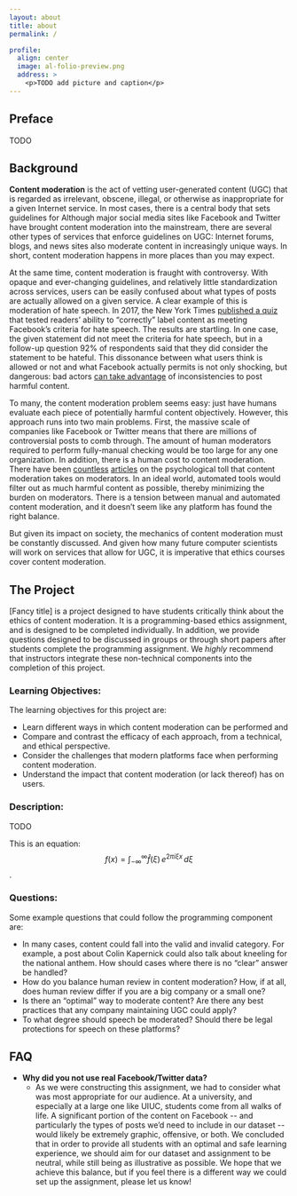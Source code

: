 ```yaml
---
layout: about
title: about
permalink: /

profile:
  align: center
  image: al-folio-preview.png
  address: >
    <p>TODO add picture and caption</p>
---
```


## Preface

TODO

## Background

**Content moderation** is the act of vetting user-generated content (UGC) that is regarded as irrelevant, obscene, illegal,
or otherwise as inappropriate for a given Internet service. In most cases, there is a central body that sets guidelines
for Although major social media sites like Facebook and Twitter have brought content moderation into the mainstream,
there are several other types of services that enforce guidelines on UGC: Internet forums, blogs, and news sites also
moderate content in increasingly unique ways. In short, content moderation happens in more places than you may expect.

At the same time, content moderation is fraught with controversy. With opaque and ever-changing guidelines, and relatively
little standardization across services, users can be easily confused about what types of posts are actually allowed on a given
service. A clear example of this is moderation of hate speech. In 2017, the New York Times [published a quiz](https://www.nytimeas.com/interactive/2017/10/13/technology/facebook-hate-speech-quiz.html)
that tested readers’ ability to “correctly” label content as meeting Facebook’s criteria for hate speech. The results are startling. In one case,
the given statement did not meet the criteria for hate speech, but in a follow-up question 92% of respondents said that they
did consider the statement to be hateful. This dissonance between what users think is allowed or not and what Facebook actually
permits is not only shocking, but dangerous: bad actors [can take advantage](https://www.propublica.org/article/facebook-enforcement-hate-speech-rules-mistakes) of inconsistencies to post harmful content.

To many, the content moderation problem seems easy: just have humans evaluate each piece of potentially harmful content objectively.
However, this approach runs into two main problems. First, the massive scale of companies like Facebook or Twitter means that there
are millions of controversial posts to comb through. The amount of human moderators required to perform fully-manual checking would
be too large for any one organization. In addition, there is a human cost to content moderation. There have been [countless](https://www.newyorker.com/news/q-and-a/the-underworld-of-online-content-moderation) [articles](https://www.theverge.com/2019/2/27/18243359/content-moderation-mental-health-ptsd-psychology-science-facebook)
on the psychological toll that content moderation takes on moderators. In an ideal world, automated tools would filter out as much
harmful content as possible, thereby minimizing the burden on moderators. There is a tension between manual and automated content
moderation, and it doesn’t seem like any platform has found the right balance.

But given its impact on society, the mechanics of content moderation must be constantly discussed. And given how many future computer
scientists will work on services that allow for UGC, it is imperative that ethics courses cover content moderation.

## The Project

[Fancy title] is a project designed to have students critically think about the ethics of content moderation. It is a programming-based
ethics assignment, and is designed to be completed individually. In addition, we provide questions designed to be discussed in groups or
through short papers after students complete the programming assignment. We _highly_ recommend that instructors integrate these non-technical
components into the completion of this project.

### Learning Objectives:

The learning objectives for this project are:

- Learn different ways in which content moderation can be performed and
- Compare and contrast the efficacy of each approach, from a technical, and ethical perspective.
- Consider the challenges that modern platforms face when performing content moderation.
- Understand the impact that content moderation (or lack thereof) has on users.

### Description:

TODO

This is an equation: $$f(x) = \int_{-\infty}^\infty \hat f(\xi)\,e^{2 \pi i \xi x} \,d\xi$$.

### Questions:

Some example questions that could follow the programming component are:

- In many cases, content could fall into the valid and invalid category. For example, a post about Colin Kapernick could also talk about kneeling for the national anthem. How should cases where there is no “clear” answer be handled?
- How do you balance human review in content moderation? How, if at all, does human review differ if you are a big company or a small one?
- Is there an “optimal” way to moderate content? Are there any best practices that any company maintaining UGC could apply?
- To what degree should speech be moderated? Should there be legal protections for speech on these platforms?

## FAQ

- **Why did you not use real Facebook/Twitter data?**
  - As we were constructing this assignment, we had to consider what was most appropriate for our audience. At a university, and especially at a large one like UIUC, students come from all walks of life. A significant portion of the content on Facebook -- and particularly the types of posts we’d need to include in our dataset -- would likely be extremely graphic, offensive, or both. We concluded that in order to provide all students with an optimal and safe learning experience, we should aim for our dataset and assignment to be neutral, while still being as illustrative as possible. We hope that we achieve this balance, but if you feel there is a different way we could set up the assignment, please let us know!

